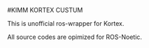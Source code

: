 #KIMM KORTEX CUSTUM

This is unofficial ros-wrapper for Kortex. 

All source codes are opimized for ROS-Noetic.
